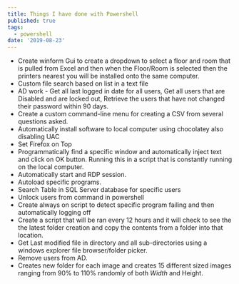 ```yaml
---
title: Things I have done with Powershell
published: true
tags:
  - powershell
date: '2019-08-23'
---
```

* Create winform Gui to create a dropdown to select a floor and room that is pulled from Excel and then when the Floor/Room is selected then the printers nearest you will be installed onto the same computer.
* Custom file search based on list in a text file
* AD work - Get all last logged in date for all users, Get all users that are Disabled and are locked out, Retrieve the users that have not changed their password within 90 days.
* Create a custom command-line menu for creating a CSV from several questions asked.
* Automatically install software to local computer using chocolatey also disabling UAC
* Set Firefox on Top
* Programmatically find a specific window and automatically inject text and click on OK button. Running this in a script that is constantly running on the local computer.
* Automatically start and RDP session.
* Autoload specific programs.
* Search Table in SQL Server database for specific users
* Unlock users from command in powershell
* Create always on script to detect specific program failing and then automatically logging off
* Create a script that will be ran every 12 hours and it will check to see the the latest folder creation and copy the contents from a folder into that location.
* Get Last modified file in directory and all sub-directories using a windows explorer file browser/folder picker.
* Remove users from AD.
* Creates new folder for each image and creates 15 different sized images ranging from 90% to 110% randomly of both _Width_ and Height.